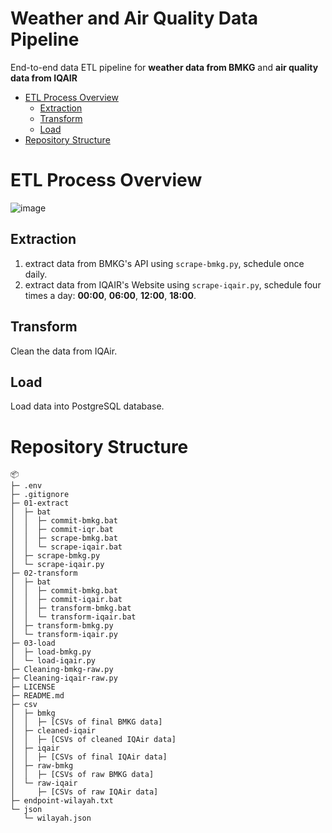 # Weather and Air Quality Data Pipeline
End-to-end data ETL pipeline for **weather data from BMKG** and **air quality data from IQAIR**

- [ETL Process Overview](#etl-process-overview)
  - [Extraction](#extraction)
  - [Transform](#transform)
  - [Load](#load)
- [Repository Structure](#repository-structure)

<a name="etl-process" />

# ETL Process Overview

![image](https://github.com/ahmadzaki2975/ETL-Pipeline/assets/87590846/878a8d3a-fb8b-4219-b7c2-5d866a46b7b1)

## Extraction
1. extract data from BMKG's API using `scrape-bmkg.py`, schedule once daily.
2. extract data from IQAIR's Website using `scrape-iqair.py`, schedule four times a day: **00:00**, **06:00**, **12:00**, **18:00**.

## Transform
Clean the data from IQAir.

## Load
Load data into PostgreSQL database.


# Repository Structure
```
📦 
├─ .env
├─ .gitignore
├─ 01-extract
│  ├─ bat
│  │  ├─ commit-bmkg.bat
│  │  ├─ commit-iqr.bat
│  │  ├─ scrape-bmkg.bat
│  │  └─ scrape-iqair.bat
│  ├─ scrape-bmkg.py
│  └─ scrape-iqair.py
├─ 02-transform
│  ├─ bat
│  │  ├─ commit-bmkg.bat
│  │  ├─ commit-iqair.bat
│  │  ├─ transform-bmkg.bat
│  │  └─ transform-iqair.bat
│  ├─ transform-bmkg.py
│  └─ transform-iqair.py
├─ 03-load
│  ├─ load-bmkg.py
│  └─ load-iqair.py
├─ Cleaning-bmkg-raw.py
├─ Cleaning-iqair-raw.py
├─ LICENSE
├─ README.md
├─ csv
│  ├─ bmkg
│  │  ├─ [CSVs of final BMKG data]
│  ├─ cleaned-iqair
│  │  ├─ [CSVs of cleaned IQAir data]
│  ├─ iqair
│  │  ├─ [CSVs of final IQAir data]
│  ├─ raw-bmkg
│  │  ├─ [CSVs of raw BMKG data]
│  └─ raw-iqair
│     ├─ [CSVs of raw IQAir data]
├─ endpoint-wilayah.txt
└─ json
   └─ wilayah.json
```
